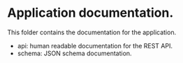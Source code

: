 # Application documentation.

 This folder contains the documentation for the application.

 - api: human readable documentation for the REST API.
 - schema: JSON schema documentation.